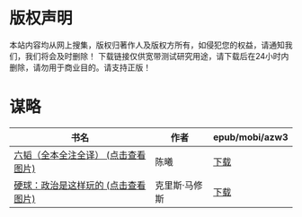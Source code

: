 # 版权声明

本站内容均从网上搜集，版权归著作人及版权方所有，如侵犯您的权益，请通知我们，我们将会及时删除！ 下载链接仅供宽带测试研究用途，请下载后在24小时内删除，请勿用于商业目的。请支持正版！

# 谋略

| 书名 | 作者 | epub/mobi/azw3 |
| --- | --- | --- |
| [六韬（全本全注全译） (点击查看图片)](https://www.dushupai.com/attachment/2024/06/09/f4516f3818e04096.jpg) | 陈曦 | [下载](https://url89.ctfile.com/f/31084289-1357054324-8d5b29?p=8866) |
| [硬球：政治是这样玩的 (点击查看图片)](https://www.dushupai.com/attachment/2024/06/01/433ba0cf7712f0b6.jpg) | 克里斯·马修斯 | [下载](https://url89.ctfile.com/f/31084289-1357006951-8fd108?p=8866) |
